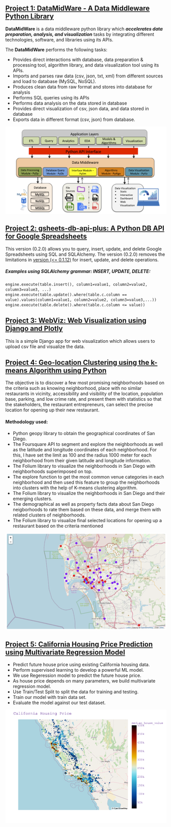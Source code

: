 ## [Project 1: DataMidWare - A Data Middleware Python Library](https://github.com/JagritiG/data-middleware)

**DataMidWare** is a data middleware python library which ***accelerates data preparation, analysis, and visualization*** tasks by integrating
different technologies, software, and libraries using its APIs.

The **DataMidWare** performs the following tasks:
- Provides direct interactions with database, data preparation & processing tool, algorithm library, and data visualization tool using its APIs.
- Imports and parses raw data (csv, json, txt, xml) from different sources and load to database (MySQL, NoSQL).
- Produces clean data from raw format and stores into database for analysis
- Performs SQL queries using its APIs
- Performs data analysis on the data stored in database
- Provides direct visualization of csv, json data, and data stored in database
- Exports data in different format (csv, json) from database.

![Alt Text](/images/architectural_overview_datamidware.png)

## [Project 2: gsheets-db-api-plus: A Python DB API for Google Spreadsheets](https://github.com/JagritiG/gsheet-db-api-plus)
This version (0.2.0) allows you to query, insert, update, and delete Google Spreadsheets using SQL and SQLAlchemy.
The version (0.2.0) removes the limitations in [version (<= 0.1.12)](https://github.com/betodealmeida/gsheets-db-api) for insert, update, and delete operations.
##### Examples using SQLAlchemy grammar: INSERT, UPDATE, DELETE:
```
engine.execute(table.insert(), column1=value1, column2=value2, column3=value3, ...)
engine.execute(table.update().where(table.c.column == value).values(column1=value1, column2=value2, column3=value3,...))
engine.execute(table.delete().where(table.c.column <= value))
```

## [Project 3: WebViz: Web Visualization using Django and Plotly](https://github.com/JagritiG/django-webviz)
This is a simple Django app for web visualization which allows users to upload csv file and visualize the data.

## [Project 4: Geo-location Clustering using the k-means Algorithm using Python](https://github.com/JagritiG/Coursera_Capstone/blob/main/notebook/capstone_project_the_battle_of_neighborhoods_report_week2.ipynb)
The objective is to discover a few most promising neighborhoods based on the criteria such as knowing neighborhood, place with no similar restaurants in vicinity, accessibility and visibility of the location, population base, parking, and low crime rate, and present them with statistics so that the stakeholders, the restaurant entrepreneurs, can select the precise location for opening up their new restaurant.
#### Methodology used:
- Python geopy library to obtain the geographical coordinates of San Diego.
- The Foursquare API to segment and explore the neighborhoods as well as the latitude and longitude coordinates of each neighborhood. For this, I have set the limit as 100 and the radius 1000 meter for each neighborhood from their given latitude and longitude information.
- The Folium library to visualize the neighborhoods in San Diego with neighborhoods superimposed on top.
- The explore function to get the most common venue categories in each neighborhood and then used this feature to group the neighborhoods into clusters with the help of K-means clustering algorithm.
- The Folium library to visualize the neighborhoods in San Diego and their emerging clusters.
- The demographical as well as property facts data about San Diego neigborhoods to rate them based on these data, and merge them with related clusters of neighborhoods.
- The Folium library to visualize final selected locations for opening up a restaurant based on the criteria mentioned

![Alt Text](/images/sd_map_clusters_fig7.png)

## [Project 5: California Housing Price Prediction using Multivariate Regression Model](https://github.com/JagritiG/machine_learning/blob/main/projects/house_price_prediction_regr_v1.ipynb)
- Predict future house price using existing California housing data.
- Perform supervised learning to develop a powerful ML model.
- We use Regeression model to predict the future house price.
- As house price depends on many parameters, we build multivariate regression model.
- Use Train/Test Split to split the data for training and testing.
- Train our model with train data set.
- Evaluate the model against our test dataset.

![Alt Text](/images/california_housing_prices_plotly.png)
